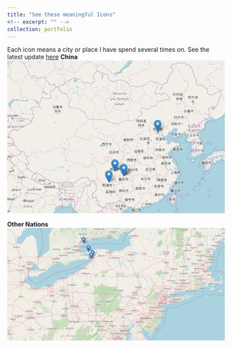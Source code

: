 ```yaml
---
title: "See these meaningful Icons"
<!-- excerpt: "" -->
collection: portfolio
---
```


<!-- Each icon means a city or place I have spend several times on, both cities and landmarks. See the latest update [here](https://github.com/JingtaoWang1996/JingtaoWang1996.github.io/raw/master/_portfolio/map.html){:target="_blank" rel="noopener"} -->

Each icon means a city or place I have spend several times on. See the latest update [here](./map.html)
**China**
<br/><img src='/images/cn_map.png'>

**Other Nations**
<br/><img src='/images/foreign_map.png'>
